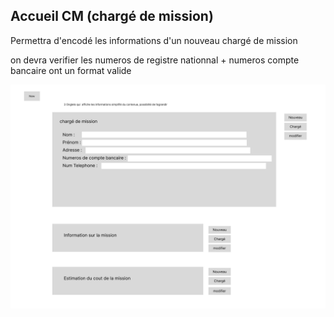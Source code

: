 ## Accueil CM (chargé de mission) ##

Permettra d'encodé les informations d'un nouveau chargé de mission

on devra verifier les numeros de registre nationnal + numeros compte bancaire ont un format valide

![test2](./Images/Acceuil%20focus%20CM.png)